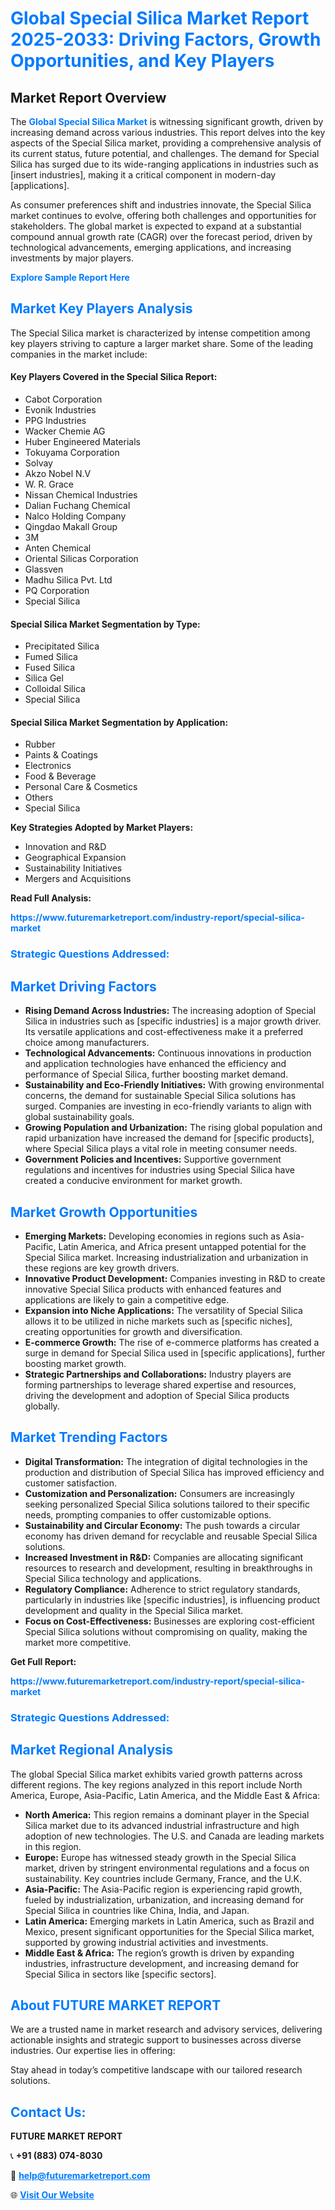 <h1 style="color: #007BFF;">Global Special Silica Market Report 2025-2033: Driving Factors, Growth Opportunities, and Key Players</h1>

<section id="overview">
<h2>Market Report Overview</h2>
<p>The <a href="https://www.futuremarketreport.com/industry-report/special-silica-market" style="color: #007BFF; text-decoration: none;"><strong>Global Special Silica Market</strong></a> is witnessing significant growth, driven by increasing demand across various industries. This report delves into the key aspects of the Special Silica market, providing a comprehensive analysis of its current status, future potential, and challenges. The demand for Special Silica has surged due to its wide-ranging applications in industries such as [insert industries], making it a critical component in modern-day [applications].</p>
<p>As consumer preferences shift and industries innovate, the Special Silica market continues to evolve, offering both challenges and opportunities for stakeholders. The global market is expected to expand at a substantial compound annual growth rate (CAGR) over the forecast period, driven by technological advancements, emerging applications, and increasing investments by major players.</p>
</section>

<section id="overview">
<p><a href="https://www.futuremarketreport.com/request-sample/reportId=102107" style="color: #007BFF; text-decoration: none;"><strong>Explore Sample Report Here</strong></a></p>
</section>

<section id="key-players">
<h2 style="color: #007BFF;">Market Key Players Analysis</h2>
<p>The Special Silica market is characterized by intense competition among key players striving to capture a larger market share. Some of the leading companies in the market include:</p>
<h4>Key Players Covered in the Special Silica Report:</h4>
<ul><li>Cabot Corporation</li><li>Evonik Industries</li><li>PPG Industries</li><li>Wacker Chemie AG</li><li>Huber Engineered Materials</li><li>Tokuyama Corporation</li><li>Solvay</li><li>Akzo Nobel N.V</li><li>W. R. Grace</li><li>Nissan Chemical Industries</li><li>Dalian Fuchang Chemical</li><li>Nalco Holding Company</li><li>Qingdao Makall Group</li><li>3M</li><li>Anten Chemical</li><li>Oriental Silicas Corporation</li><li>Glassven</li><li>Madhu Silica Pvt. Ltd</li><li>PQ Corporation</li><li>Special Silica</li></ul>
<h4>Special Silica Market Segmentation by Type:</h4>
<ul><li>Precipitated Silica</li><li>Fumed Silica</li><li>Fused Silica</li><li>Silica Gel</li><li>Colloidal Silica</li><li>Special Silica</li></ul>

<h4>Special Silica Market Segmentation by Application:</h4>
<ul><li>Rubber</li><li>Paints &amp; Coatings</li><li>Electronics</li><li>Food &amp; Beverage</li><li>Personal Care &amp; Cosmetics</li><li>Others</li><li>Special Silica</li></ul>
<p><strong>Key Strategies Adopted by Market Players:</strong></p>
<ul>
<li>Innovation and R&D</li>
<li>Geographical Expansion</li>
<li>Sustainability Initiatives</li>
<li>Mergers and Acquisitions</li>
</ul>
</section>

<section>
<p><strong>Read Full Analysis: </strong></p><a href="https://www.futuremarketreport.com/industry-report/special-silica-market" style="color: #007BFF; text-decoration: none;"><strong>https://www.futuremarketreport.com/industry-report/special-silica-market</strong></a>
<h3 style="color: #007BFF;">Strategic Questions Addressed:</h3>
</section>

<section id="driving-factors">
<h2 style="color: #007BFF;">Market Driving Factors</h2>
<ul>
<li><strong>Rising Demand Across Industries:</strong> The increasing adoption of Special Silica in industries such as [specific industries] is a major growth driver. Its versatile applications and cost-effectiveness make it a preferred choice among manufacturers.</li>
<li><strong>Technological Advancements:</strong> Continuous innovations in production and application technologies have enhanced the efficiency and performance of Special Silica, further boosting market demand.</li>
<li><strong>Sustainability and Eco-Friendly Initiatives:</strong> With growing environmental concerns, the demand for sustainable Special Silica solutions has surged. Companies are investing in eco-friendly variants to align with global sustainability goals.</li>
<li><strong>Growing Population and Urbanization:</strong> The rising global population and rapid urbanization have increased the demand for [specific products], where Special Silica plays a vital role in meeting consumer needs.</li>
<li><strong>Government Policies and Incentives:</strong> Supportive government regulations and incentives for industries using Special Silica have created a conducive environment for market growth.</li>
</ul>
</section>

<section id="growth-opportunities">
<h2 style="color: #007BFF;">Market Growth Opportunities</h2>
<ul>
<li><strong>Emerging Markets:</strong> Developing economies in regions such as Asia-Pacific, Latin America, and Africa present untapped potential for the Special Silica market. Increasing industrialization and urbanization in these regions are key growth drivers.</li>
<li><strong>Innovative Product Development:</strong> Companies investing in R&D to create innovative Special Silica products with enhanced features and applications are likely to gain a competitive edge.</li>
<li><strong>Expansion into Niche Applications:</strong> The versatility of Special Silica allows it to be utilized in niche markets such as [specific niches], creating opportunities for growth and diversification.</li>
<li><strong>E-commerce Growth:</strong> The rise of e-commerce platforms has created a surge in demand for Special Silica used in [specific applications], further boosting market growth.</li>
<li><strong>Strategic Partnerships and Collaborations:</strong> Industry players are forming partnerships to leverage shared expertise and resources, driving the development and adoption of Special Silica products globally.</li>
</ul>
</section>

<section id="trending-factors">
<h2 style="color: #007BFF;">Market Trending Factors</h2>
<ul>
<li><strong>Digital Transformation:</strong> The integration of digital technologies in the production and distribution of Special Silica has improved efficiency and customer satisfaction.</li>
<li><strong>Customization and Personalization:</strong> Consumers are increasingly seeking personalized Special Silica solutions tailored to their specific needs, prompting companies to offer customizable options.</li>
<li><strong>Sustainability and Circular Economy:</strong> The push towards a circular economy has driven demand for recyclable and reusable Special Silica solutions.</li>
<li><strong>Increased Investment in R&D:</strong> Companies are allocating significant resources to research and development, resulting in breakthroughs in Special Silica technology and applications.</li>
<li><strong>Regulatory Compliance:</strong> Adherence to strict regulatory standards, particularly in industries like [specific industries], is influencing product development and quality in the Special Silica market.</li>
<li><strong>Focus on Cost-Effectiveness:</strong> Businesses are exploring cost-efficient Special Silica solutions without compromising on quality, making the market more competitive.</li>
</ul>
</section>

<section>
<p><strong>Get Full Report: </strong></p><a href="https://www.futuremarketreport.com/industry-report/special-silica-market" style="color: #007BFF; text-decoration: none;"><strong>https://www.futuremarketreport.com/industry-report/special-silica-market</strong></a>
<h3 style="color: #007BFF;">Strategic Questions Addressed:</h3>
</section>


<section id="regional-analysis">
<h2 style="color: #007BFF;">Market Regional Analysis</h2>
<p>The global Special Silica market exhibits varied growth patterns across different regions. The key regions analyzed in this report include North America, Europe, Asia-Pacific, Latin America, and the Middle East & Africa:</p>
<ul>
<li><strong>North America:</strong> This region remains a dominant player in the Special Silica market due to its advanced industrial infrastructure and high adoption of new technologies. The U.S. and Canada are leading markets in this region.</li>
<li><strong>Europe:</strong> Europe has witnessed steady growth in the Special Silica market, driven by stringent environmental regulations and a focus on sustainability. Key countries include Germany, France, and the U.K.</li>
<li><strong>Asia-Pacific:</strong> The Asia-Pacific region is experiencing rapid growth, fueled by industrialization, urbanization, and increasing demand for Special Silica in countries like China, India, and Japan.</li>
<li><strong>Latin America:</strong> Emerging markets in Latin America, such as Brazil and Mexico, present significant opportunities for the Special Silica market, supported by growing industrial activities and investments.</li>
<li><strong>Middle East & Africa:</strong> The region’s growth is driven by expanding industries, infrastructure development, and increasing demand for Special Silica in sectors like [specific sectors].</li>
</ul>
</section>

<footer>
<h2 style="color: #007BFF;">About FUTURE MARKET REPORT</h2>
<p>We are a trusted name in market research and advisory services, delivering actionable insights and strategic support to businesses across diverse industries. Our expertise lies in offering:</p>

<p>Stay ahead in today’s competitive landscape with our tailored research solutions.</p>

<h2 style="color: #007BFF;">Contact Us:</h2>
<p><strong>FUTURE MARKET REPORT</strong></p>
<p>📞 <strong>+91 (883) 074-8030</strong></p>
<p>📧 <strong><a href="mailto:help@futuremarketreport.com" style="color: #007BFF;">help@futuremarketreport.com</a></strong></p>
<p>🌐 <strong><a href="https://www.futuremarketreport.com/" style="color: #007BFF;">Visit Our Website</a></strong></p>
</footer>